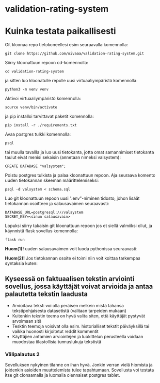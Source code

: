 # validation-rating-system

# Kuinka testata paikallisesti

Git kloonaa repo tietokoneellesi esim seuraavalla komennolla:

    git clone https://github.com/oivaaa/validation-rating-system.git

Siirry kloonattuun repoon cd-komennolla:

    cd validation-rating-system

ja sitten luo kloonatulle repolle uusi virtuaaliympäristö komennolla:

    python3 -m venv venv

Aktivoi virtuaaliympäristö komennolla:

    source venv/bin/activate

ja pip installoi tarvittavat paketit komennolla:

    pip install -r ./requirements.txt

Avaa postgres tulkki komennolla:
    
    psql

tai muulla tavallla ja 
luo uusi tietokanta, jotta omat samannimiset tietokanta taulut eivät menisi sekaisin (annetaan nimeksi valsystem):

    CREATE DATABASE "valsystem";

Poistu postgres tulkista ja palaa kloonattuun repoon. Aja seuraava komento uuden tietokannan skeeman määrittelemiseksi:

    psql -d valsystem < schema.sql


Luo git kloonattuun repoon uusi ".env"-niminen tidosto, johon lisäät tietokannan osoitteen ja salausavaimen seuraavasti:

    DATABASE_URL=postgresql:///valsystem
    SECRET_KEY=<sinun salausavain>
    
Lopuksi siirry takaisin git kloonattuun repoon jos et siellä valmiiksi ollut, ja käynnistä flask sovellus komennolla:

    flask run


**Huom(1)!** uuden salausavaimen voit luoda pythonissa seuraavasti:

**Huom(2)!** Jos tietokannan osoite ei toimi niin voit koittaa tarkempaa syntaksia kuten:






## Kyseessä on faktuaalisen tekstin arviointi sovellus, jossa käyttäjät voivat arvioida ja antaa palautetta tekstin laadusta
* Arvioitava teksti voi olla peräisen melkein mistä tahansa tekstipohjaisesta datasetistä (valitaan tarpeiden mukaan)
* Kuitenkin tekstin teema on hyvä valita siten, että käyttäjät pystyvät arvoimaan sitä
* Tesktin teemoja voisivat olla esim. historialliset tekstit päiväyksillä tai vaikka huonosti kirjoitetut reddit kommentit
* Käyttäjien antamien arviointejen ja luokittelun perusteella voidaan muodostaa tilastollisia tunnuslukuja tekstistä

### Välipalautus 2

Sovelluksen nykyinen tilanne on ihan hyvä. Jonkin verran vielä hiomista ja joidenkin asioiden muuttelemista tulee tapahtumaan. Sovellusta voi testata itse git clonaamalla ja luomalla olennaiset postgres tablet.  
